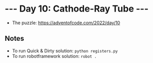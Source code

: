 # --- Day 10: Cathode-Ray Tube ---
- The puzzle: https://adventofcode.com/2022/day/10

## Notes
- To run Quick & Dirty solution: `python registers.py`
- To run robotframework solution: `robot .`
